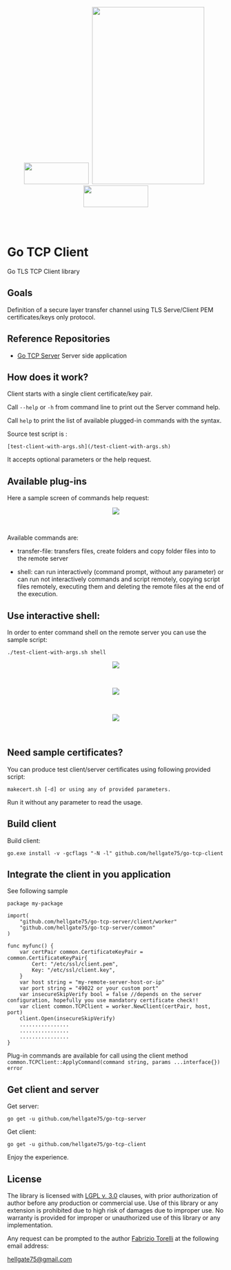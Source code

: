 <p align="center">
<image width="150" height="50" src="images/kube-go.png"></image>&nbsp;
<image width="260" height="410" src="images/golang-logo.png">
&nbsp;<image width="150" height="50" src="images/tls-logo.png"></image>
</p><br/>
<br/>

# Go TCP Client

Go TLS TCP Client library

## Goals

Definition of a secure layer transfer channel using TLS Serve/Client PEM certificates/keys only protocol. 


## Reference Repositories

* [Go TCP Server](https://github.com/hellgate75/go-tcp-server) Server side application



## How does it work?

Client starts with a single client certificate/key pair. 

Call ```--help``` or ```-h``` from command line to print out the Server command help. 

Call ```help``` to print the list of available plugged-in commands with the syntax. 



Source test script is :
```
[test-client-with-args.sh](/test-client-with-args.sh)
```
It accepts optional parameters or the help request.



## Available plug-ins

Here a sample screen of commands help request:

<p align="center">
<image src="images/commands-screen.png">
</p><br/>

Available commands are:

* transfer-file: transfers files, create folders and copy folder files into to the remote server

* shell: can run interactively (command prompt, without any parameter) or can run not interactively commands and script remotely, copying script files remotely, executing them and deleting the remote files at the end of the execution.


## Use interactive shell:

In order to enter command shell on the remote server you can use the sample script: 

```
./test-client-with-args.sh shell
```

<p align="center">
	<image src="images/commands-interactive shell-1.png">
</p><br/>

<p align="center">
	<image src="images/commands-interactive shell-2.png">
</p><br/>

<p align="center">
	<image src="images/commands-interactive shell-3.png">
</p><br/>



## Need sample certificates?

You can produce test client/server certificates using following provided script:

```
makecert.sh [-d] or using any of provided parameters. 
```

Run it without any parameter to read the usage.



## Build client

Build client:

```
go.exe install -v -gcflags "-N -l" github.com/hellgate75/go-tcp-client
```



## Integrate the client in you application


See following sample

```
package my-package

import(
	"github.com/hellgate75/go-tcp-server/client/worker"
	"github.com/hellgate75/go-tcp-server/common"
)

func myfunc() {
	var certPair common.CertificateKeyPair = common.CertificateKeyPair{
		Cert: "/etc/ssl/client.pem",
		Key: "/etc/ssl/client.key",
	}
	var host string = "my-remote-server-host-or-ip"
	var port string = "49022 or your custom port"
	var insecureSkipVerify bool = false //depends on the server configuration, hopefully you use mandatory certificate check!!
	var client common.TCPClient = worker.NewClient(certPair, host, port)
	client.Open(insecureSkipVerify)
	................
	................
	................
}

```

Plug-in commands are available for call using the client method ```common.TCPClient::ApplyCommand(command string, params ...interface{}) error```




## Get  client and server

Get server:

```
go get -u github.com/hellgate75/go-tcp-server
```

Get client:

```
go get -u github.com/hellgate75/go-tcp-client
```


Enjoy the experience.



## License

The library is licensed with [LGPL v. 3.0](/LICENSE) clauses, with prior authorization of author before any production or commercial use. Use of this library or any extension is prohibited due to high risk of damages due to improper use. No warranty is provided for improper or unauthorized use of this library or any implementation.

Any request can be prompted to the author [Fabrizio Torelli](https://www.linkedin.com/in/fabriziotorelli) at the following email address:

[hellgate75@gmail.com](mailto:hellgate75@gmail.com)




